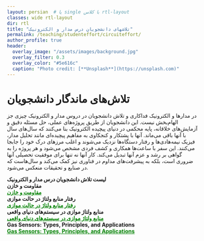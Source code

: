 ```yaml
---
layout: persian  # یا single با کلاس rtl-layout
classes: wide rtl-layout
dir: rtl
title: "تلاشهای دانشجویان درس مدار و الکترونیک"
permalink: /teaching/studenteffort/circuiteffort/
author_profile: true
header:
  overlay_image: "/assets/images/background.jpg"
  overlay_filter: 0.3
  overlay_color: "#5e616c"
  caption: "Photo credit: [**Unsplash**](https://unsplash.com)"
---
```


# تلاش‌های ماندگار دانشجویان
 در مدارها و الکترونیک فداکاری و تلاش دانشجویان در دروس مدار و الکترونیک چیزی جز الهام‌بخش نیست. این دانشجویان از طریق پروژه‌های عملی، حل مسئله دقیق و آزمایش‌های خلاقانه، پایه محکمی در دنیای پیچیده الکترونیک بنا می‌کنند که سال‌های سال با آنها باقی می‌ماند. آنها با پشتکار و کنجکاوی به مفاهیم پیچیده‌ای مانند تحلیل مدار، فیزیک نیمه‌هادی‌ها و رفتار دستگاه‌ها نزدیک می‌شوند و اغلب مرزهای درک خود را جابجا می‌کنند. این سفر با ساعت‌ها همکاری و کشف فردی مشخص می‌شود و هر پروژه را به گواهی بر رشد و عزم آنها تبدیل می‌کند. کار آنها نه تنها برای موفقیت تحصیلی آنها ضروری است، بلکه به پیشرفت‌های مداوم در فناوری نیز کمک می‌کند و سال‌هاست که در صنایع و تحقیقات منعکس می‌شود.

 <div class="english-text">
    <strong style="font-weight: 900;">لیست تلاش دانشجویان درس مدار و الکترونیک</strong>
</div>

<!--1-->
<div class="english-text">
<strong>مقاومت و خازن </strong>
</div>
<a href="/teaching/studenteffort/circuiteffort/ResistorCapacitor" style="text-decoration:underline; color:green;" target="_blank"><strong> مقاومت و خازن</strong></a>

 
<!--2-->
<div class="english-text">
<strong>رفتار منابع ولتاژ در حالت موازی </strong>
</div>
<a href="/teaching/studenteffort/circuiteffort/paralellvoltagesource" style="text-decoration:underline; color:green;" target="_blank"><strong> رفتار منابع ولتاژ در حالت موازی</strong></a>

<!--3-->
<div class="english-text">
<strong>منابع ولتاژ موازی در سیستم‌های دنیای واقعی </strong>
</div>
<a href="/teaching/studenteffort/circuiteffort/realparalellvoltagesource" style="text-decoration:underline; color:green;" target="_blank"><strong> منابع ولتاژ موازی در سیستم‌های دنیای واقعی
</strong></a>

<!--4-->
<div class="english-text">
<strong>Gas Sensors: Types, Principles, and Applications</strong>
</div>
<a href="/teaching/studenteffort/circuiteffort/mq2_gas_sensor" style="text-decoration:underline; color:green;" target="_blank"><strong> Gas Sensors: Types, Principles, and Applications
</strong></a>

